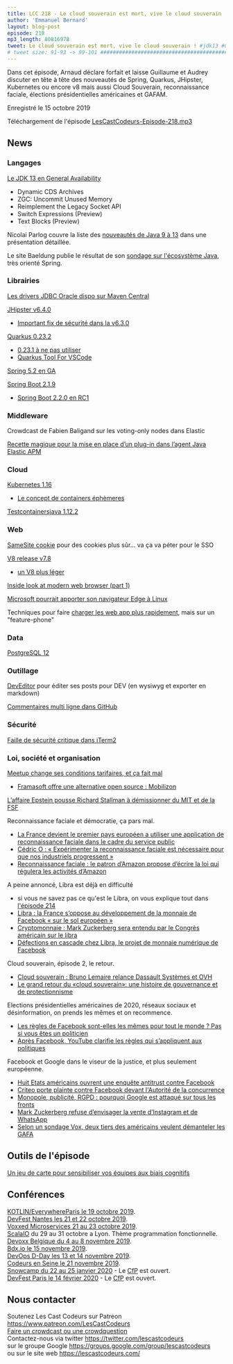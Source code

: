 ```yaml
---
title: LCC 218 - Le cloud souverain est mort, vive le cloud souverain !
author: 'Emmanuel Bernard'
layout: blog-post
episode: 218
mp3_length: 80816978
tweet: Le cloud souverain est mort, vive le cloud souverain ! #jdk13 #Quarkus #Spring #JHipster #Kubernetes #v8 #RecoFaciale #Libra #GAFAM
# tweet size: 91-93 -> 99-101 #######################################################################
---
```

Dans cet épisode, Arnaud déclare forfait et laisse Guillaume et Audrey discuter en tête à tête des nouveautés de Spring, Quarkus, JHipster, Kubernetes ou encore v8 mais aussi Cloud Souverain, reconnaissance faciale, élections présidentielles américaines et GAFAM.

Enregistré le 15 octobre 2019

Téléchargement de l'épisode [LesCastCodeurs-Episode-218.mp3](https://traffic.libsyn.com/lescastcodeurs/LesCastCodeurs-Episode-218.mp3)

## News

### Langages

[Le JDK 13 en General Availability](https://jdk.java.net/13/)  

* Dynamic CDS Archives
* ZGC: Uncommit Unused Memory
* Reimplement the Legacy Socket API
* Switch Expressions (Preview)
* Text Blocks (Preview)

Nicolai Parlog couvre la liste des [nouveautés de Java 9 à 13](https://slides.codefx.org/java-x/#/) dans une présentation détaillée.  

Le site Baeldung publie le résultat de son [sondage sur l'écosystème Java](https://www.baeldung.com/java-in-2019), très orienté Spring.  

### Librairies

[Les drivers JDBC Oracle dispo sur Maven Central](https://medium.com/oracledevs/oracle-jdbc-drivers-on-maven-central-64fcf724d8b)  

[JHipster v6.4.0](https://www.jhipster.tech/2019/10/10/jhipster-release-6.4.0.html)  

* [Important fix de sécurité dans la v6.3.0](https://www.jhipster.tech/2019/09/13/jhipster-release-6.3.0.html)  

[Quarkus 0.23.2](https://quarkus.io/blog/quarkus-0-23-2-released/)  

* [0.23.1 à ne pas utiliser](https://quarkus.io/blog/quarkus-0-23-1-released/)  
* [Quarkus Tool For VSCode](https://quarkus.io/blog/quarkus-developer-joy-for-vs-code/)  

[Spring 5.2 en GA](https://spring.io/blog/2019/09/30/spring-framework-5-2-goes-ga)  

[Spring Boot 2.1.9](https://spring.io/blog/2019/10/02/spring-boot-2-1-9-available-now)  

* [Spring Boot 2.2.0 en RC1](https://spring.io/blog/2019/10/03/spring-boot-2-2-0-rc1-has-been-released)  

### Middleware

Crowdcast de Fabien Baligand sur les voting-only nodes dans Elastic  

[Recette magique pour la mise en place d’un plug-in dans l’agent Java Elastic APM](https://www.elastic.co/fr/blog/a-cookbook-for-contributing-a-plugin-to-the-elastic-apm-java-agent)  

### Cloud

[Kubernetes 1.16](https://kubernetes.io/blog/2019/09/18/kubernetes-1-16-release-announcement/)  

* [Le concept de containers éphèmeres](https://kubernetes.io/docs/concepts/workloads/pods/ephemeral-containers/)  

[Testcontainersjava 1.12.2](https://github.com/testcontainers/testcontainers-java/releases/tag/1.12.2)  

### Web

[SameSite cookie](https://blog.chromium.org/2019/05/improving-privacy-and-security-on-web.html) pour des cookies plus sûr... va ça va péter pour le SSO  

[V8 release v7.8](https://v8.dev/blog/v8-release-78)  

* [un V8 plus léger](https://v8.dev/blog/v8-lite)  

[Inside look at modern web browser (part 1)](https://developers.google.com/web/updates/2018/09/inside-browser-part1)  

[Microsoft pourrait apporter son navigateur Edge à Linux](https://web.developpez.com/actu/279761/Microsoft-pourrait-apporter-son-navigateur-Edge-a-Linux-il-cherche-a-obtenir-des-commentaires-de-la-part-des-developpeurs-Linux-a-cet-effet/)  

Techniques pour faire [charger les web app plus rapidement](https://web.dev/load-faster-like-proxx/), mais sur un "feature-phone"  

### Data

[PostgreSQL 12](https://www.postgresql.org/about/news/1976/)  

### Outillage

[DevEditor](https://deveditor.dev/) pour éditer ses posts pour DEV (en wysiwyg et exporter en markdown)  

[Commentaires multi ligne dans GitHub](https://twitter.com/github/status/1179101186437324801?s=20)  

### Sécurité

[Faille de sécurité critique dans iTerm2](https://blog.mozilla.org/security/2019/10/09/iterm2-critical-issue-moss-audit/)  

### Loi, société et organisation

[Meetup change ses conditions tarifaires, et ça fait mal](https://www.meetup.com/lp/paymentchanges)  
* [Framasoft offre une alternative open source : Mobilizon](https://framablog.org/2019/05/14/mobilizon-financons-un-outil-pour-sortir-nos-evenements-de-facebook/)  

[L’affaire Epstein pousse Richard Stallman à démissionner du MIT et de la FSF](https://www.numerama.com/politique/548702-laffaire-epstein-pousse-richard-stallman-a-demissionner-du-mit-et-de-la-fsf.html)  

Reconnaissance faciale et démocratie, ça pars mal.

* [La France devient le premier pays européen a utiliser une application de reconnaissance faciale dans le cadre du service public](https://www.sciencesetavenir.fr/high-tech/informatique/obligation-securite-compatibilite-le-point-sur-alicem-le-systeme-de-reconnaissance-faciale-du-ministere-de-l-interieur_138165)  
* [Cédric O : « Expérimenter la reconnaissance faciale est nécessaire pour que nos industriels progressent »](https://www.lemonde.fr/economie/article/2019/10/14/cedric-o-experimenter-la-reconnaissance-faciale-est-necessaire-pour-que-nos-industriels-progressent_6015395_3234.html)  
* [Reconnaissance faciale : le patron d’Amazon propose d’écrire la loi qui régulera les activités d’Amazon](https://www.numerama.com/politique/551175-reconnaissance-faciale-le-patron-damazon-propose-decrire-la-loi-qui-regulera-les-activites-damazon.html)  

A peine annoncé, Libra est déjà en difficulté

* si vous ne savez pas ce qu'est le Libra, on vous explique tout dans [l'épisode 214](https://lescastcodeurs.com/2019/07/09/lcc-214-l-edition-barbecue/)  
* [Libra : la France s’oppose au développement de la monnaie de Facebook « sur le sol européen »](https://www.lemonde.fr/pixels/article/2019/09/12/libra-la-france-s-oppose-au-developpement-de-la-monnaie-de-facebook-sur-le-sol-europeen_5509553_4408996.html)  
* [Cryptomonnaie : Mark Zuckerberg sera entendu par le Congrès américain sur le libra](https://www.lemonde.fr/pixels/article/2019/10/09/cryptomonnaie-mark-zuckerberg-sera-entendu-par-le-congres-americain-sur-le-libra_6014871_4408996.html)  
* [Défections en cascade chez Libra, le projet de monnaie numérique de Facebook](https://www.lemonde.fr/economie/article/2019/10/12/defections-en-cascade-chez-libra-le-projet-de-monnaie-numerique-de-facebook_6015214_3234.html)  

Cloud souverain, épisode 2, le retour.

* [Cloud souverain : Bruno Lemaire relance Dassault Systèmes et OVH](https://www.silicon.fr/cloud-souverain-bruno-lemaire-relance-dassault-systemes-et-ovh-262679.html)  
* [Le grand retour du «cloud souverain»: une histoire de gouvernance et de protectionnisme](https://www.frenchweb.fr/le-grand-retour-du-cloud-souverain-une-histoire-de-gouvernance-et-de-protectionnisme/376626)  

Elections présidentielles américaines de 2020, réseaux sociaux et désinformation, on prends les mêmes et on recommence.

* [Les règles de Facebook sont-elles les mêmes pour tout le monde ? Pas si vous êtes un politicien](https://www.lemonde.fr/pixels/article/2019/09/25/facebook-les-messages-de-politiciens-violant-ses-regles-resteront-tout-de-meme-en-ligne_6013018_4408996.html)  
* [Après Facebook, YouTube clarifie les règles qui s’appliquent aux politiques](https://www.lemonde.fr/pixels/article/2019/09/27/apres-facebook-youtube-clarifie-les-regles-qui-s-appliquent-aux-politiciens_6013290_4408996.html?utm_medium=Social&utm_source=Twitter#Echobox=1569584773)  

Facebook et Google dans le viseur de la justice, et plus seulement européenne.  

* [Huit Etats américains ouvrent une enquête antitrust contre Facebook](https://www.lemonde.fr/pixels/article/2019/09/06/huit-etats-americains-ouvrent-une-enquete-antitrust-contre-facebook_5507300_4408996.html)  
* [Criteo porte plainte contre Facebook devant l'Autorité de la concurrence](https://www.lesechos.fr/tech-medias/hightech/criteo-porte-plainte-contre-facebook-devant-lautorite-de-la-concurrence-1136419)  
* [Monopole, publicité, RGPD : pourquoi Google est attaqué sur tous les fronts](https://usbeketrica.com/article/publicite-monopole-rgpd-pourquoi-google-attaque-tous-les-fronts)  
* [Mark Zuckerberg refuse d’envisager la vente d’Instagram et de WhatsApp](https://www.lemonde.fr/pixels/article/2019/09/20/facebook-mark-zuckerberg-refuse-de-vendre-instagram-et-whatsapp_6012356_4408996.html)  
* [Selon un sondage Vox, deux tiers des américains veulent démanteler les GAFA](https://www.vox.com/policy-and-politics/2019/9/18/20870938/break-up-big-tech-google-facebook-amazon-poll)  

## Outils de l'épisode

[Un jeu de carte pour sensibiliser vos équipes aux biais cognitifs](https://stephaniewalter.design/fr/blog/a-la-decouverte-des-biais-cognitifs-le-jeu-de-52-cartes/)  

## Conférences

[KOTLIN/EverywhereParis le 19 octobre 2019](https://everywhere.kotlin.paris/#/).  
[DevFest Nantes les 21 et 22 octobre 2019](https://devfest.gdgnantes.com/).  
[Voxxed Microservices 21 au 23 octobre 2019](https://voxxeddays.com/microservices/).  
[ScalaIO](https://scala.io/) du 29 au 31 octobre a Lyon. Thème programmation fonctionnelle.  
[Devoxx Belgique du 4 au 8 novembre 2019](https://devoxx.be/).  
[Bdx.io le 15 novembre 2019](https://www.bdx.io/#/home).  
[DevOps D-Day les 13 et 14 novembre 2019](http://2019.devops-dday.com/).  
[Codeurs en Seine le 21 novembre 2019](https://www.codeursenseine.com/2019/).  
[Snowcamp du 22 au 25 janvier 2020](https://snowcamp.io/fr/) - Le [CfP](https://snowcamp.io/fr/#program) est ouvert.  
[DevFest Paris le 14 février 2020](https://devfest.gdgparis.com/) - Le [CfP](https://conference-hall.io/public/event/ODBtjOW9rpElZKnhzuXF) est ouvert.    

## Nous contacter

Soutenez Les Cast Codeurs sur Patreon <https://www.patreon.com/LesCastCodeurs>  
[Faire un crowdcast ou une crowdquestion](https://lescastcodeurs.com/crowdcasting/)  
Contactez-nous via twitter <https://twitter.com/lescastcodeurs>  
sur le groupe Google <https://groups.google.com/group/lescastcodeurs>  
ou sur le site web <https://lescastcodeurs.com/>
